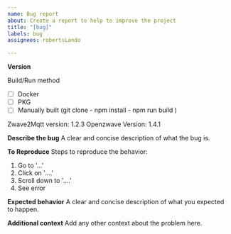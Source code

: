 ```yaml
---
name: Bug report
about: Create a report to help to improve the project
title: "[bug]"
labels: bug
assignees: robertsLando

---
```


**Version**

Build/Run method
- [ ] Docker
- [ ] PKG
- [ ] Manually built (git clone - npm install - npm run build ) 

Zwave2Mqtt version: 1.2.3
Openzwave Version: 1.4.1

**Describe the bug**
A clear and concise description of what the bug is.

**To Reproduce**
Steps to reproduce the behavior:
1. Go to '...'
2. Click on '....'
3. Scroll down to '....'
4. See error

**Expected behavior**
A clear and concise description of what you expected to happen.

**Additional context**
Add any other context about the problem here.
